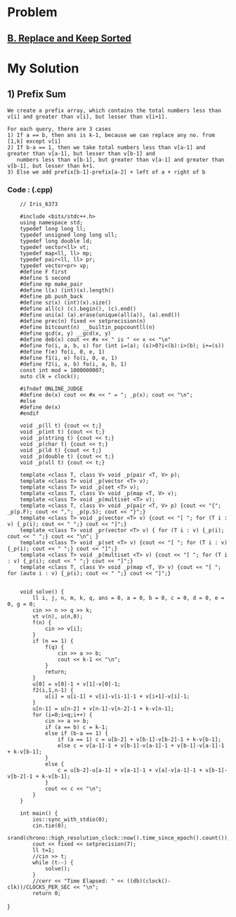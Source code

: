 # Problem

## [B. Replace and Keep Sorted](https://codeforces.com/contest/1485/problem/B)
 

# My Solution 
    
## 1) Prefix Sum 

    We create a prefix array, which contains the total numbers less than v[i] and greater than v[i], but lesser than v[i+1].
    
    For each query, there are 3 cases
    1) If a == b, then ans is k-1, because we can replace any no. from [1,k] except v[i]
    2) If b-a == 1, then we take total numbers less than v[a-1] and greater than v[a-1], but lesser than v[b-1] and 
       numbers less than v[b-1], but greater than v[a-1] and greater than v[b-1], but lesser than k+1.
    3) Else we add prefix[b-1]-prefix[a-2] + left of a + right of b
    
    
   ### Code : (.cpp)

        // Iris_6373
 
        #include <bits/stdc++.h>
        using namespace std;
        typedef long long ll;
        typedef unsigned long long ull;
        typedef long double ld;
        typedef vector<ll> vt;
        typedef map<ll, ll> mp;
        typedef pair<ll, ll> pr;
        typedef vector<pr> vp;
        #define F first
        #define S second
        #define mp make_pair
        #define l(x) (int)(x).length()
        #define pb push_back
        #define sz(x) (int)(x).size()
        #define all(c) (c).begin(), (c).end()
        #define uni(a) (a).erase(unique(all(a)), (a).end())
        #define prec(n) fixed << setprecision(n)
        #define bitcount(n) __builtin_popcountll(n)
        #define gcd(x, y) __gcd(x, y)
        #define deb(x) cout << #x << " is " << x << "\n"
        #define fo(i, a, b, s) for (int i=(a); (s)>0?i<(b):i>(b); i+=(s))
        #define f(e) fo(i, 0, e, 1)
        #define f1(i, e) fo(i, 0, e, 1)
        #define f2(i, a, b) fo(i, a, b, 1)
        const int mod = 1000000007;
        auto clk = clock();

        #ifndef ONLINE_JUDGE
        #define de(x) cout << #x << " = "; _p(x); cout << "\n";
        #else
        #define de(x)
        #endif

        void _p(ll t) {cout << t;}
        void _p(int t) {cout << t;}
        void _p(string t) {cout << t;}
        void _p(char t) {cout << t;}
        void _p(ld t) {cout << t;}
        void _p(double t) {cout << t;}
        void _p(ull t) {cout << t;}

        template <class T, class V> void _p(pair <T, V> p);
        template <class T> void _p(vector <T> v);
        template <class T> void _p(set <T> v);
        template <class T, class V> void _p(map <T, V> v);
        template <class T> void _p(multiset <T> v);
        template <class T, class V> void _p(pair <T, V> p) {cout << "{"; _p(p.F); cout << ","; _p(p.S); cout << "}";}
        template <class T> void _p(vector <T> v) {cout << "[ "; for (T i : v) {_p(i); cout << " ";} cout << "]";}
        template <class T> void _pr(vector <T> v) { for (T i : v) {_p(i); cout << " ";} cout << "\n"; }
        template <class T> void _p(set <T> v) {cout << "[ "; for (T i : v) {_p(i); cout << " ";} cout << "]";}
        template <class T> void _p(multiset <T> v) {cout << "[ "; for (T i : v) {_p(i); cout << " ";} cout << "]";}
        template <class T, class V> void _p(map <T, V> v) {cout << "[ "; for (auto i : v) {_p(i); cout << " ";} cout << "]";}


        void solve() {  
            ll i, j, n, m, k, q, ans = 0, a = 0, b = 0, c = 0, d = 0, e = 0, g = 0;
            cin >> n >> q >> k;
            vt v(n), u(n,0);
            f(n) {
                cin >> v[i];
            }
            if (n == 1) {
                f(q) {
                    cin >> a >> b;
                    cout << k-1 << "\n";
                }
                return;
            }
            u[0] = v[0]-1 + v[1]-v[0]-1;
            f2(i,1,n-1) {
                u[i] = u[i-1] + v[i]-v[i-1]-1 + v[i+1]-v[i]-1;
            }
            u[n-1] = u[n-2] + v[n-1]-v[n-2]-1 + k-v[n-1];
            for (i=0;i<q;i++) {
                cin >> a >> b;
                if (a == b) c = k-1;
                else if (b-a == 1) {
                    if (a == 1) c = u[b-2] + v[b-1]-v[b-2]-1 + k-v[b-1];
                    else c = v[a-1]-1 + v[b-1]-v[a-1]-1 + v[b-1]-v[a-1]-1 + k-v[b-1];
                }
                else {
                    c = u[b-2]-u[a-1] + v[a-1]-1 + v[a]-v[a-1]-1 + v[b-1]-v[b-2]-1 + k-v[b-1];
                }
                cout << c << "\n";
            }
        }

        int main() {
            ios::sync_with_stdio(0);
            cin.tie(0);
            srand(chrono::high_resolution_clock::now().time_since_epoch().count());
            cout << fixed << setprecision(7);
            ll t=1;
            //cin >> t;
            while (t--) {
                solve();
            }
            //cerr << "Time Elapsed: " << ((db)(clock()-clk))/CLOCKS_PER_SEC << "\n";
            return 0;
}   
    
